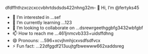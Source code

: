 dfdffhthzxczcxccvbhrtdsdsds422nhng32m- 👋 Hi, I’m @fertyks45
- 👀 I’m interested in ...sef
- 🌱 I’m currently learning ...123
- 💞️ I’m looking to collaborate on ...dsrewrgeethggbfg3432wbfgbf
- 📫 How to reach me ...461jnmcvb333+uidsffdhng
- 😄 Pronouns: ...596+xcvjhmhjcxvsdfsdfvcx
- ⚡ Fun fact: ...22dfggdf213uujtgfbwewww662xaddsreg
<!---rhtwqeddssdfgbdfgiuiuig554dsff
fertyks/fertyks is a ✨ special ✨ repository becauseasf its 123README.md` (thsdfis file) appears on your GitHub profil4az5ewf5e366dfgdfg
You can click the Preview link to take a look at your changes.fwewwcvbvcb
gddg64562626cxvxcvbggbgngndsds
dsdgf
